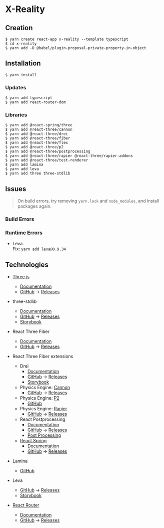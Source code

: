 # X-Reality

## Creation

    $ yarn create react-app x-reality --template typescript
    $ cd x-reality
    $ yarn add -D @babel/plugin-proposal-private-property-in-object

## Installation

    $ yarn install

### Updates

    $ yarn add typescript
    $ yarn add react-router-dom

### Libraries

    $ yarn add @react-spring/three
    $ yarn add @react-three/cannon
    $ yarn add @react-three/drei
    $ yarn add @react-three/fiber
    $ yarn add @react-three/flex
    $ yarn add @react-three/p2
    $ yarn add @react-three/postprocessing
    $ yarn add @react-three/rapier @react-three/rapier-addons
    $ yarn add @react-three/test-renderer
    $ yarn add lamina
    $ yarn add leva
    $ yarn add three three-stdlib

## Issues

> On build errors, try removing `yarn.lock` and `node_modules`, and install packages again.

### Build Errors

<!-- - Error.  
  Fix: `yarn add @react-three/drei@9.80.7`  -->

### Runtime Errors

- Leva.  
  Fix: `yarn add leva@0.9.34`

## Technologies

- [Three.js](https://threejs.org/)
  - [Documentation](https://threejs.org/docs/)
  - [GitHub](https://github.com/mrdoob/three.js/)
    → [Releases](https://github.com/mrdoob/three.js/releases)
- three-stdlib
  - [Documentation](https://three-stdlib.pmnd.rs/)
  - [GitHub](https://github.com/pmndrs/three-stdlib)
    → [Releases](https://github.com/pmndrs/three-stdlib/releases)
  - [Storybook](https://three-stdlib.vercel.app/)
- React Three Fiber
  - [Documentation](https://docs.pmnd.rs/react-three-fiber)
  - [GitHub](https://github.com/pmndrs/react-three-fiber)
    → [Releases](https://github.com/pmndrs/react-three-fiber/releases)
- React Three Fiber extensions
  - Drei
    - [Documentation](https://docs.pmnd.rs/drei)
    - [GitHub](https://github.com/pmndrs/drei) → [Releases](https://github.com/pmndrs/drei/releases)
    - [Storybook](https://drei.pmnd.rs/)
  - Physics Engine: [Cannon](https://cannon.pmnd.rs/)
    - [GitHub](https://github.com/pmndrs/use-cannon)
      → [Releases](https://github.com/pmndrs/use-cannon/releases)
  - Physics Engine: [P2](https://p2.pmnd.rs/)
    - [GitHub](https://github.com/pmndrs/use-p2)
  - Physics Engine: [Rapier](https://react-three-rapier.pmnd.rs/)
    - [GitHub](https://github.com/pmndrs/react-three-rapier)
      → [Releases](https://github.com/pmndrs/react-three-rapier/releases)
  - React Postprocessing
    - [Documentation](https://docs.pmnd.rs/react-postprocessing)
    - [GitHub](https://github.com/pmndrs/react-postprocessing) 
      → [Releases](https://github.com/pmndrs/react-postprocessing/releases)
    - [Post Processing](https://vanruesc.github.io/postprocessing/public/docs/)
  - [React Spring](https://react-spring.io/)
    - [Documentation](https://docs.pmnd.rs/react-spring)
    - [GitHub](https://github.com/pmndrs/react-spring) 
      → [Releases](https://github.com/pmndrs/react-spring/releases)
- Lamina
  - [GitHub](https://github.com/pmndrs/lamina)
- Leva
  - [GitHub](https://github.com/pmndrs/leva) 
    → [Releases](https://github.com/pmndrs/leva/releases)
  - [Storybook](https://leva.pmnd.rs/)

- [React Router](https://reactrouter.com/)
  - [Documentation](https://reactrouter.com/docs/)
  - [GitHub](https://github.com/remix-run/react-router)
    → [Releases](https://github.com/remix-run/react-router/releases)

